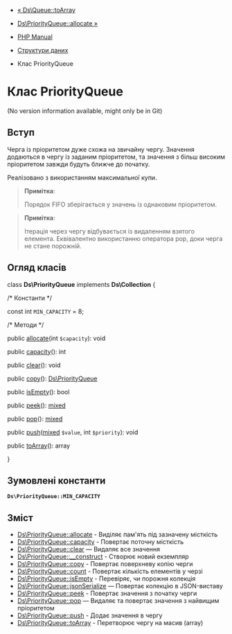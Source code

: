 - [« Ds\Queue::toArray](ds-queue.toarray.md)
- [Ds\PriorityQueue::allocate »](ds-priorityqueue.allocate.md)

- [PHP Manual](index.md)
- [Структури даних](book.ds.md)
- Клас PriorityQueue

# Клас PriorityQueue

(No version information available, might only be in Git)

## Вступ

Черга із пріоритетом дуже схожа на звичайну чергу. Значення
додаються в чергу із заданим пріоритетом, та значення з більш високим
пріоритетом завжди будуть ближче до початку.

Реалізовано з використанням максимальної купи.

> **Примітка**:
>
> Порядок FIFO зберігається у значень із однаковим пріоритетом.

> **Примітка**:
>
> Ітерація через чергу відбувається із видаленням взятого елемента.
> Еквівалентно використанню оператора pop, доки черга не стане
> порожній.

## Огляд класів

class **Ds\PriorityQueue** implements **Ds\Collection** {

/\* Константи \*/

const int `MIN_CAPACITY` = 8;

/\* Методи \*/

public [allocate](ds-priorityqueue.allocate.md)(int `$capacity`): void

public [capacity](ds-priorityqueue.capacity.md)(): int

public [clear](ds-priorityqueue.clear.md)(): void

public [copy](ds-priorityqueue.copy.md)():
[Ds\PriorityQueue](class.ds-priorityqueue.md)

public [isEmpty](ds-priorityqueue.isempty.md)(): bool

public [peek](ds-priorityqueue.peek.md)():
[mixed](language.types.declarations.md#language.types.declarations.mixed)

public [pop](ds-priorityqueue.pop.md)():
[mixed](language.types.declarations.md#language.types.declarations.mixed)

public
[push](ds-priorityqueue.push.md)([mixed](language.types.declarations.md#language.types.declarations.mixed)
`$value`, int `$priority`): void

public [toArray](ds-priorityqueue.toarray.md)(): array

}

## Зумовлені константи

**`Ds\PriorityQueue::MIN_CAPACITY`**

## Зміст

- [Ds\PriorityQueue::allocate](ds-priorityqueue.allocate.md) -
Виділяє пам'ять під зазначену місткість
- [Ds\PriorityQueue::capacity](ds-priorityqueue.capacity.md) -
Повертає поточну місткість
- [Ds\PriorityQueue::clear](ds-priorityqueue.clear.md) — Видаляє все
значення
- [Ds\PriorityQueue::\_\_construct](ds-priorityqueue.construct.md) -
Створює новий екземпляр
- [Ds\PriorityQueue::copy](ds-priorityqueue.copy.md) - Повертає
поверхневу копію черги
- [Ds\PriorityQueue::count](ds-priorityqueue.count.md) - Повертає
кількість елементів у черзі
- [Ds\PriorityQueue::isEmpty](ds-priorityqueue.isempty.md) -
Перевіряє, чи порожня колекція
- [Ds\PriorityQueue::jsonSerialize](ds-priorityqueue.jsonserialize.md)
— Повертає колекцію в JSON-виставу
- [Ds\PriorityQueue::peek](ds-priorityqueue.peek.md) - Повертає
значення з початку черги
- [Ds\PriorityQueue::pop](ds-priorityqueue.pop.md) — Видаляє та
повертає значення з найвищим пріоритетом
- [Ds\PriorityQueue::push](ds-priorityqueue.push.md) - Додає
значення в чергу
- [Ds\PriorityQueue::toArray](ds-priorityqueue.toarray.md) -
Перетворює чергу на масив (array)

